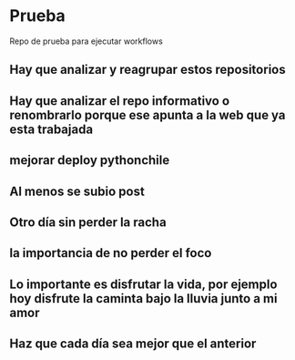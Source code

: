 # Prueba
Repo de prueba para ejecutar workflows

## Hay que analizar y reagrupar estos repositorios

## Hay que analizar el repo informativo o renombrarlo porque ese apunta a la web que ya esta trabajada

## mejorar deploy pythonchile

## Al menos se subio post

## Otro día sin perder la racha

## la importancia de no perder el foco

## Lo importante es disfrutar la vida, por ejemplo hoy disfrute la caminta bajo la lluvia junto a mi amor

## Haz que cada día sea mejor que el anterior
